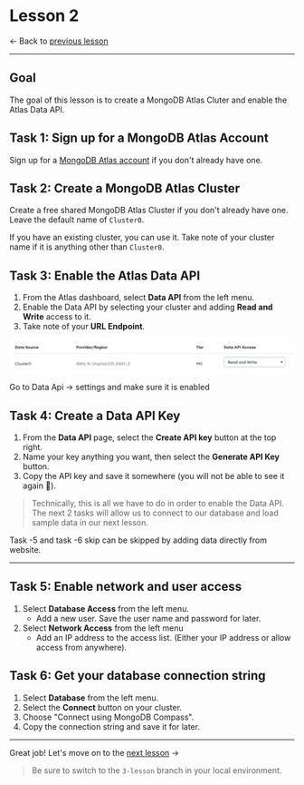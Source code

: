 # Lesson 2

<- Back to [previous lesson](https://github.com/mongodb-developer/social-app-demo/tree/1-lesson)

---

## Goal

The goal of this lesson is to create a MongoDB Atlas Cluter and enable the Atlas Data API.

## Task 1: Sign up for a MongoDB Atlas Account
 
Sign up for a [MongoDB Atlas account](https://www.mongodb.com/cloud/atlas/register2) if you don't already have one.

## Task 2: Create a MongoDB Atlas Cluster

Create a free shared MongoDB Atlas Cluster if you don't already have one. Leave the default name of `Cluster0`.

If you have an existing cluster, you can use it. Take note of your cluster name if it is anything other than `Cluster0`.

## Task 3: Enable the Atlas Data API

1. From the Atlas dashboard, select **Data API** from the left menu.
1. Enable the Data API by selecting your cluster and adding **Read and Write** access to it.
1. Take note of your **URL Endpoint**.

<img src='images/Screenshot_1.png' alt='Read and write' />

Go to Data Api -> settings and make sure it is enabled 

## Task 4: Create a Data API Key

1. From the **Data API** page, select the **Create API key** button at the top right.
1. Name your key anything you want, then select the **Generate API Key** button.
1. Copy the API key and save it somewhere (you will not be able to see it again 🙈).

> Technically, this is all we have to do in order to enable the Data API. The next 2 tasks will allow us to connect to our database and load sample data in our next lesson.

Task -5 and task -6 skip can be skipped by adding data directly from website.
<hr>

## Task 5: Enable network and user access

1. Select **Database Access** from the left menu.
    - Add a new user. Save the user name and password for later.
1. Select **Network Access** from the left menu
    - Add an IP address to the access list. (Either your IP address or allow access from anywhere).

## Task 6: Get your database connection string

1. Select **Database** from the left menu.
1. Select the **Connect** button on your cluster.
1. Choose "Connect using MongoDB Compass".
1. Copy the connection string and save it for later.

---

Great job! Let's move on to the [next lesson](https://github.com/mongodb-developer/social-app-demo/tree/3-lesson) ->

> Be sure to switch to the `3-lesson` branch in your local environment.
